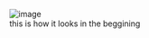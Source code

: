 ![image](https://github.com/saofi10/BUILDINGS/assets/129125993/c3f41b58-3c15-4c6e-a363-f66eeae17df3)
<br>this is how it looks in the beggining

